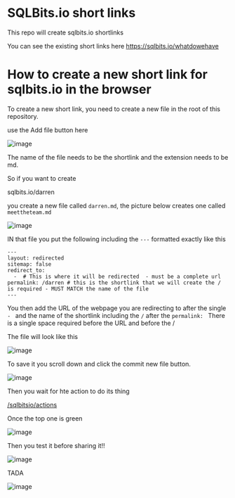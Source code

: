 # SQLBits.io short links

This repo will create sqlbits.io shortlinks

You can see the existing short links here https://sqlbits.io/whatdowehave

# How to create a new short link for sqlbits.io in the browser

To create a new short link, you need to create a new file in the root of this repository.

use the Add file button here

![image](https://user-images.githubusercontent.com/6729780/211768161-0363bc21-f685-4aad-b0e6-437211346d2b.png)

The name of the file needs to be the shortlink and the extension needs to be md.

So if you want to create  

sqlbits.io/darren  

you create a new file called `darren.md`, the picture below creates one called `meettheteam.md`

![image](https://user-images.githubusercontent.com/6729780/211768657-c7ec98c7-3d28-484d-bd62-c130d051054f.png)

IN that file you put the following including the `---` formatted exactly like this

````
---
layout: redirected
sitemap: false
redirect_to:
  -  # This is where it will be redirected  - must be a complete url
permalink: /darren # this is the shortlink that we will create the / is required - MUST MATCH the name of the file
---
````

You then add the URL of the webpage you are redirecting to after the single `- ` and the name of the shortlink including the `/` after the `permalink: ` There is a single space required before the URL and before the /

The file will look like this

![image](https://user-images.githubusercontent.com/6729780/211769290-f1913086-6abf-4c1f-9d4d-eb084b1eba5a.png)

To save it you scroll down and click the commit new file button.

![image](https://user-images.githubusercontent.com/6729780/211770576-1064bbf7-bb96-4b68-91c6-7647cbe42a08.png)

Then you wait for hte action to do its thing

[/sqlbitsio/actions](/sqlbitsio/actions)

Once the top one is green

![image](https://user-images.githubusercontent.com/6729780/211775268-0afcf9c3-46fd-498a-87f8-93c5c2417f37.png)


Then you test it before sharing it!!

![image](https://user-images.githubusercontent.com/6729780/211770889-1e5d826f-b33c-4eee-87eb-3d94771d603d.png)

TADA

![image](https://user-images.githubusercontent.com/6729780/211770999-26b39072-7509-4f9b-b120-5ba1c33cb458.png)

